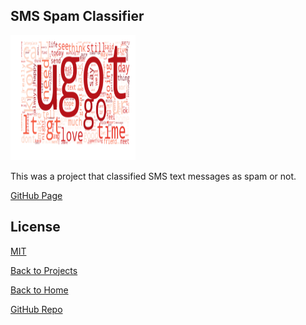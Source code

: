 ## SMS Spam Classifier

<img src="https://github.com/jkylemorris/MDSC-Portfolio-Kyle-Morris/blob/main/project2.png?raw=true" alt="twitter chart" height="200" width="200">

This was a project that classified SMS text messages as spam or not.

[GitHub Page](https://github.com/jkylemorris/MDSC-Portfolio-Kyle-Morris/tree/main/Project2)

## License
[MIT](https://choosealicense.com/licenses/mit/)

[Back to Projects](https://jkylemorris.github.io/MDSC-Portfolio-Kyle-Morris/projects)

[Back to Home](https://jkylemorris.github.io/MDSC-Portfolio-Kyle-Morris/)

[GitHub Repo](https://github.com/jkylemorris/MDSC-Portfolio-Kyle-Morris/)
